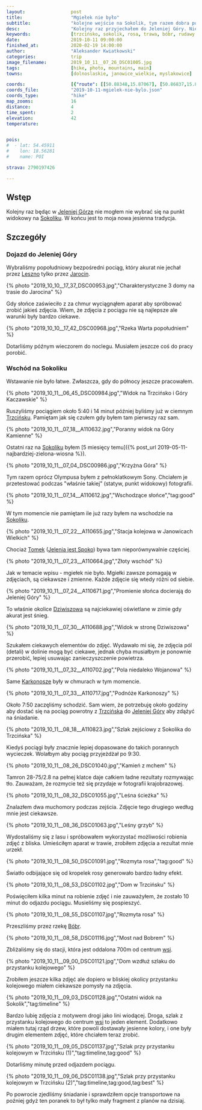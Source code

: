 ```yaml
---
layout:                 post
title:                  "Mgiełek nie było"
subtitle:               "kolejne wejście na Sokolik, tym razem dobra pogoda nie jest dobrą pogodą, rosa dodaje uroku trawie"
desc:                   "Kolejny raz przyjechałem do Jeleniej Góry. Nie mogłem nie odwiedzić Sokolika gdyż jest to moja jesienna tradycja."
keywords:               [trzcińsko, sokolik, rosa, trawa, bóbr, rudawy janowickie]
date:                   2019-10-11 09:00:00
finished_at:            2020-02-19 14:00:00
author:                 "Aleksander Kwiatkowski"
categories:             trip
image_filename:         2019_10_11__07_26_DSC01005.jpg
tags:                   [hike, photo, mountains, main]
towns:                  [dolnoslaskie, janowice_wielkie, myslakowice]

coords:                 [{"route": [[50.88348,15.87067], [50.86837,15.87290], [50.86691,15.86818]], "type": "hike"}]
coords_file:            "2019-10-11-mgielek-nie-bylo.json"
coords_type:            "hike"
map_zooms:              16
distance:               4
time_spent:             2
elevation:              42
temperature:


pois:
#  - lat: 54.45911
#    lon: 18.56281
#    name: POI

strava: 2790197426

---
```


[tesz]: http://www.tesz.pl/en/about-me/
[jelenia-jest-spoko]: https://www.facebook.com/JeleniajestSPOKO/

[wiki-jelenia-gora]: https://pl.wikipedia.org/wiki/Jelenia_G%C3%B3ra
[wiki-sokolik]: https://pl.wikipedia.org/wiki/Sokolik
[wiki-leszno]: https://pl.wikipedia.org/wiki/Leszno
[wiki-jarocin]: https://pl.wikipedia.org/wiki/Jarocin
[wiki-trzcinsko]: https://pl.wikipedia.org/wiki/Trzci%C5%84sko
[wiki-dziwiszow]: https://pl.wikipedia.org/wiki/Dziwisz%C3%B3w
[wiki-karkonosze]: https://pl.wikipedia.org/wiki/Karkonosze
[wiki-bobr-rzeka]: https://pl.wikipedia.org/wiki/B%C3%B3br_(dop%C5%82yw_Odry)

## Wstęp

Kolejny raz będąc w [Jeleniej Górze][wiki-jelenia-gora] nie mogłem nie wybrać się na punkt
widokowy na [Sokoliku][wiki-sokolik]. W końcu jest to moja nowa jesienna tradycja.

## Szczegóły

### Dojazd do Jeleniej Góry

Wybraliśmy popołudniowy bezpośredni pociąg, który akurat nie jechał przez [Leszno][wiki-leszno]
tylko przez [Jarocin][wiki-jarocin].

{% photo "2019_10_10__17_37_DSC00953.jpg","Charakterystyczne 3 domy na trasie do Jarocina" %}

Gdy słońce zaświeciło z za chmur wyciągnąłem aparat aby spróbować zrobić jakieś zdjęcia.
Wiem, że zdjęcia z pociągu nie są najlepsze ale warunki były bardzo ciekawe.

{% photo "2019_10_10__17_42_DSC00968.jpg","Rzeka Warta popołudniem" %}

Dotarliśmy późnym wieczorem do noclegu. Musiałem jeszcze coś do pracy porobić.

### Wschód na Sokoliku

Wstawanie nie było łatwe. Zwłaszcza, gdy do północy jeszcze pracowałem.

{% photo "2019_10_11__06_45_DSC00984.jpg","Widok na Trzcińsko i Góry Kaczawskie" %}

Ruszyliśmy pociągiem około 5:40 i 14 minut później byliśmy już w ciemnym
[Trzcińsku][wiki-trzcinsko].
Pamiętam jak się czułem gdy byłem tam pierwszy raz sam.

{% photo "2019_10_11__07_18__A110632.jpg","Poranny widok na Góry Kamienne" %}

Ostatni raz na [Sokoliku][wiki-sokolik] byłem
[5 miesięcy temu]({% post_url 2019-05-11-najbardziej-zielona-wiosna %}).

{% photo "2019_10_11__07_04_DSC00986.jpg","Krzyżna Góra" %}

Tym razem oprócz Olympusa byłem z pełnoklatkowym Sony. Chciałem je przetestować
podczas "właśnie takiej" (statyw, punkt widokowy) fotografii.

<!--{% photo "2019_10_11__07_18__A110632.jpg","Poranny widok na Góry Kamienne" %}-->
{% photo "2019_10_11__07_14__A110612.jpg","Wschodzące słońce","tag:good" %}

W tym momencie nie pamiętam ile już razy byłem na wschodzie na [Sokoliku][wiki-sokolik].

{% photo "2019_10_11__07_22__A110655.jpg","Stacja kolejowa w Janowicach Wielkich" %}

Chociaż [Tomek][tesz] ([Jelenia jest Spoko][jelenia-jest-spoko]) bywa
tam nieporównywalnie częściej.

{% photo "2019_10_11__07_23__A110664.jpg","Złoty wschód" %}

Jak w temacie wpisu - mgiełek nie było. Mgiełki zawsze pomagają w zdjęciach,
są ciekawsze i zmienne. Każde zdjęcie się wtedy różni od siebie.

{% photo "2019_10_11__07_24__A110671.jpg","Promienie słońca docierają do Jeleniej Góry" %}

To właśnie okolice [Dziwiszowa][wiki-dziwiszow] są najciekawiej oświetlane
w zimie gdy akurat jest śnieg.

{% photo "2019_10_11__07_30__A110688.jpg","Widok w stronę Dziwiszowa" %}

Szukałem ciekawych elementów do zdjęć. Wydawało mi się, że zdjęcia
pól (detali) w dolinie mogą być ciekawe, jednak chyba musiałbym je ponownie przerobić,
lepiej usuwając zanieczyszczenie powietrza.

{% photo "2019_10_11__07_32__A110702.jpg","Pola niedaleko Wojanowa" %}

Same [Karkonosze][wiki-karkonosze] były w chmurach w tym momencie.

{% photo "2019_10_11__07_33__A110717.jpg","Podnóże Karkonoszy" %}

Około 7:50 zaczęliśmy schodzić. Sam wiem, że potrzebuję około godziny aby dostać
się na pociąg powrotny z [Trzcińska][wiki-trzcinsko]
do [Jeleniej Góry][wiki-jelenia-gora] aby zdążyć na śniadanie.

{% photo "2019_10_11__08_18__A110823.jpg","Szlak zejściowy z Sokolika do Trzcińska" %}

Kiedyś pociągi były znacznie lepiej dopasowane do takich porannych wycieczek.
Wolałbym aby pociąg przyjeżdżał po 9:30.

{% photo "2019_10_11__08_26_DSC01040.jpg","Kamień z mchem" %}

Tamron 28-75/2.8 na pełnej klatce daje całkiem ładne rezultaty rozmywając tło.
Zauważam, że rozmycie też się przydaje w fotografii krajobrazowej.

{% photo "2019_10_11__08_32_DSC01055.jpg","Leśna ścieżka" %}

Znalazłem dwa muchomory podczas zejścia. Zdjęcie tego drugiego
według mnie jest ciekawsze.

{% photo "2019_10_11__08_36_DSC01063.jpg","Leśny grzyb" %}

Wydostaliśmy się z lasu i spróbowałem wykorzystać możliwości robienia zdjęć
z bliska. Umieściłęm aparat w trawie, zrobiłem zdjęcia
a rezultat mnie urzekł.

{% photo "2019_10_11__08_50_DSC01091.jpg","Rozmyta rosa","tag:good" %}

Światło odbijające się od kropelek rosy generowało bardzo ładny efekt.

{% photo "2019_10_11__08_53_DSC01102.jpg","Dom w Trzcińsku" %}

Poświęciłem kilka minut na robienie zdjęć i nie zauważyłem, że zostało 10 minut
do odjazdu pociągu. Musieliśmy się pospieszyć.

{% photo "2019_10_11__08_55_DSC01107.jpg","Rozmyta rosa" %}

Przeszliśmy przez rzekę [Bóbr][wiki-bobr-rzeka].

{% photo "2019_10_11__08_58_DSC01116.jpg","Most nad Bobrem" %}

Zbliżaliśmy się do stacji, która jest oddalona 700m od centrum
[wsi][wiki-trzcinsko].

{% photo "2019_10_11__09_00_DSC01121.jpg","Dom wzdłuż szlaku do przystanku kolejowego" %}

Zrobiłem jeszcze kilka zdjęć ale dopiero w bliskiej okolicy
przystanku kolejowego miałem ciekawsze pomysły na zdjęcia.

{% photo "2019_10_11__09_03_DSC01128.jpg","Ostatni widok na Sokolik","tag:timeline" %}

Bardzo lubię zdjęcia z motywem drogi jako lini wiodącej. Droga, szlak z przystanku
kolejowego do centrum [wsi][wiki-trzcinsko] to jeden element. Dodatkowo miałem tutaj
rząd drzew, które powoli dostawały jesienne kolory, i one były drugim elementem
zdjęć, które chciałem teraz zrobić.

{% photo "2019_10_11__09_05_DSC01137.jpg","Szlak przy przystanku kolejowym w Trzcińsku (1)","tag:timeline,tag:good" %}

Dotarliśmy minutę przed odjazdem pociągu.

{% photo "2019_10_11__09_06_DSC01138.jpg","Szlak przy przystanku kolejowym w Trzcińsku (2)","tag:timeline,tag:good,tag:best" %}

Po powrocie zjedliśmy śniadanie i sprawdziłem opcje transportowe na poźniej
gdyż ten poranek to był tylko mały fragment z planów na dzisiaj.
